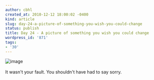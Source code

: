 ```yaml
---
author: cbhl
created_at: 2010-12-12 18:00:02 -0400
kind: article
slug: day-24-a-picture-of-something-you-wish-you-could-change
status: publish
title: Day 24 - A picture of something you wish you could change
wordpress_id: '871'
tags:
- '30'
---
```


![image](//images.michael-chang.ca/blog/wp-content/uploads/2010/12/wpid-1292044198782.jpg)\
\
It wasn't your fault. You shouldn't have had to say sorry.
